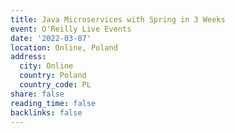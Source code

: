 ```yaml
---
title: Java Microservices with Spring in 3 Weeks
event: O'Reilly Live Events
date: '2022-03-07'
location: Online, Poland
address:
  city: Online
  country: Poland
  country_code: PL
share: false
reading_time: false
backlinks: false
---
```


